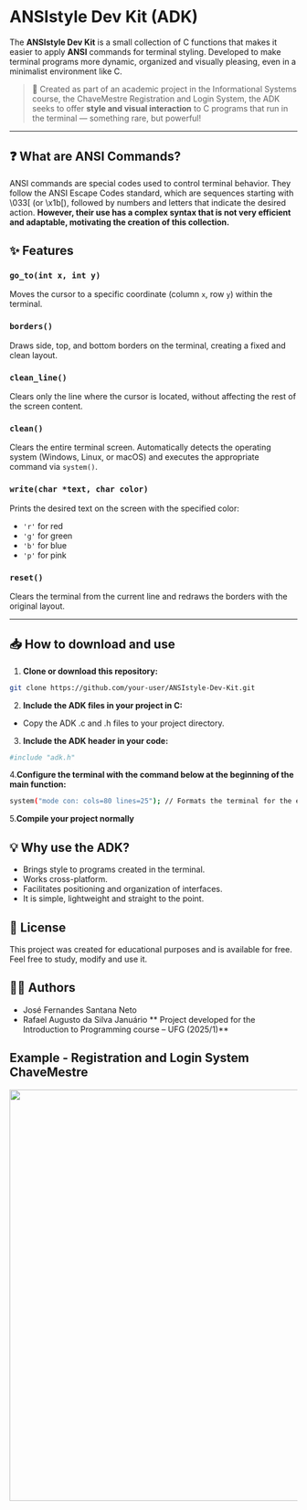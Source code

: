 # ANSIstyle Dev Kit (ADK)

The **ANSIstyle Dev Kit** is a small collection of C functions that makes it easier to apply **ANSI** commands for terminal styling. Developed to make terminal programs more dynamic, organized and visually pleasing, even in a minimalist environment like C.

> 🔧 Created as part of an academic project in the Informational Systems course, the ChaveMestre Registration and Login System, the ADK seeks to offer **style and visual interaction** to C programs that run in the terminal — something rare, but powerful!

---

## ❓ What are ANSI Commands?

ANSI commands are special codes used to control terminal behavior. They follow the ANSI Escape Codes standard, which are sequences starting with \033[ (or \x1b[), followed by numbers and letters that indicate the desired action. **However, their use has a complex syntax that is not very efficient and adaptable, motivating the creation of this collection.**

## ✨ Features

### `go_to(int x, int y)`
Moves the cursor to a specific coordinate (column `x`, row `y`) within the terminal.

### `borders()`
Draws side, top, and bottom borders on the terminal, creating a fixed and clean layout.

### `clean_line()`
Clears only the line where the cursor is located, without affecting the rest of the screen content.

### `clean()`
Clears the entire terminal screen. Automatically detects the operating system (Windows, Linux, or macOS) and executes the appropriate command via `system()`.

### `write(char *text, char color)`
Prints the desired text on the screen with the specified color:
- `'r'` for red
- `'g'` for green
- `'b'` for blue
- `'p'` for pink

### `reset()`
Clears the terminal from the current line and redraws the borders with the original layout.

---

## 📥 How to download and use

1. **Clone or download this repository:**

```bash
git clone https://github.com/your-user/ANSIstyle-Dev-Kit.git
```

2. **Include the ADK files in your project in C:**

* Copy the ADK .c and .h files to your project directory.

3. **Include the ADK header in your code:**

```bash
#include "adk.h"
```

4.**Configure the terminal with the command below at the beginning of the main function:**

```bash
system("mode con: cols=80 lines=25"); // Formats the terminal for the expected layout
```

5.**Compile your project normally**

## 💡 Why use the ADK?

* Brings style to programs created in the terminal.
* Works cross-platform.
* Facilitates positioning and organization of interfaces.
* It is simple, lightweight and straight to the point.

## 📄 License

This project was created for educational purposes and is available for free. Feel free to study, modify and use it.

## 👨‍💻 Authors
* José Fernandes Santana Neto
* Rafael Augusto da Silva Januário
** Project developed for the Introduction to Programming course – UFG (2025/1)**

## Example - Registration and Login System ChaveMestre

<img src = "https://github.com/user-attachments/assets/2ef85eba-051c-4a06-a1da-21eec65761ec"  width="720">
